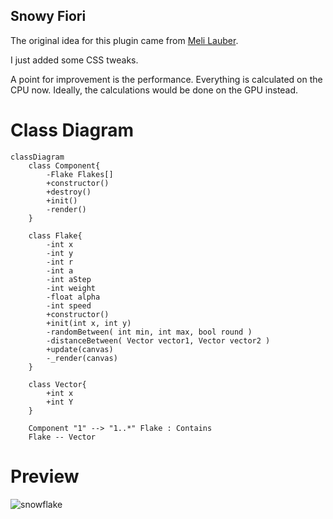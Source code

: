 ## Snowy Fiori

The original idea for this plugin came from [Meli Lauber](https://blogs.sap.com/2019/11/26/surprise-your-users-with-a-true-x-mas-user-experience-let-it-snow).

I just added some CSS tweaks.

A point for improvement is the performance. Everything is calculated on the CPU now. Ideally, the calculations would be done on the GPU instead.

# Class Diagram

```mermaid
classDiagram
    class Component{
        -Flake Flakes[]
        +constructor()
        +destroy()
        +init()
        -render()
    }

    class Flake{
        -int x
        -int y
        -int r
        -int a
        -int aStep
        -int weight
        -float alpha
        -int speed
        +constructor()
        +init(int x, int y)
        -randomBetween( int min, int max, bool round )
        -distanceBetween( Vector vector1, Vector vector2 )
        +update(canvas)
        -_render(canvas)
    }

    class Vector{
        +int x
        +int Y
    }

    Component "1" --> "1..*" Flake : Contains
    Flake -- Vector
```

# Preview

![snowflake](/uploads/67185e0ebbd12eba07932e8720202fd6/snowflake.gif)
